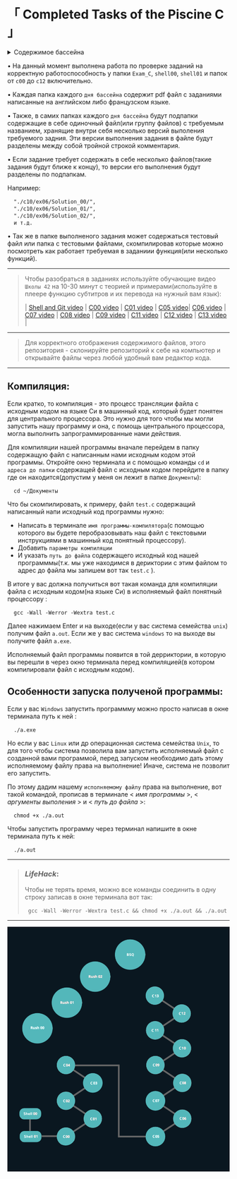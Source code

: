 # 「 Completed Tasks of the Piscine C 」


<details>
<summary> Содержимое бассейна </summary>

- Shell00 - Командная строка Unix 
- Shell01 - Командная строка Unix
- C00 - Первый день по языку C 
    * ex00 = ft_putchar.c  
    * ex01 = ft_print_alphabet.c  
    * ex02 = ft_print_reverse_alphabet.c  
    * ex03 = ft_print_numbers.c  
    * ex04 = ft_is_negative.c  
    * ex05 = ft_print_comb.c  
    * ex06 = ft_print_comb2.c  
    * ex07 = ft_putnbr.c   
    * ex08 = ft_print_combn.c
- C01 - Второй день по языку C 
    * ex00 = ft_ft.c  
    * ex01 = ft_ultimate_ft.c  
    * ex02 = ft_swap.c  
    * ex03 = ft_div_mod.c  
    * ex04 = ft_ultimate_div_mod.c  
    * ex05 = ft_putstr.c  
    * ex06 = ft_strlen.c  
    * ex07 = ft_rev_int_tab.c  
    * ex08 = ft_sort_int_tab.c  
- C02 - Третий день по языку C  
    * ex00 = ft_strcpy.c  
    * ex01 = ft_strncpy.c  
    * ex02 = ft_str_is_alpha.c  
    * ex03 = ft_str_is_numeric.c  
    * ex04 = ft_str_is_lowercase.c  
    * ex05 = ft_str_is_uppercase.c  
    * ex06 = ft_str_is_printable.c  
    * ex07 = ft_strupcase.c  
    * ex08 = ft_strlowcase.c  
    * ex09 = ft_strcapitalize.c  
    * ex10 = ft_strlcpy.c  
    * ex11 = ft_putstr_non_printable.c  
    * ex12 = ft_print_memory.c   
- C03 - Четвертый день по языку C
    * ex00 = ft_strcmp.c  
    * ex01 = ft_strncmp.c
    * ex02 = ft_strcat.c  
    * ex03 = ft_strncat.c  
    * ex04 = ft_strstr.c  
    * ex05 = ft_strlcat.c  
- C04 - Пятый день по языку C
    * ex00 = ft_strlen.c  
    * ex01 = ft_putstr.c  
    * ex02 = ft_putnbr.c  
    * ex03 = ft_atoi.c  
    * ex04 = ft_putnbr_base.c  
    * ex05 = ft_atoi_base.c  
- C05 - Шестой день по языку C 
    * ex00 = ft_iterative_factorial.c  
    * ex01 = ft_recursive_factorial.c  
    * ex02 = ft_iterative_power.c  
    * ex03 = ft_recursive_power.c  
    * ex04 = ft_fibonacci.c  
    * ex05 = ft_sqrt.c  
    * ex06 = ft_is_prime.c  
    * ex07 = ft_find_next_prime.c  
    * ex08 = ft_ten_queens_puzzle.c  
- C06 - Седьмой день по языку C 
    * ex00 = ft_print_program_name.c  
    * ex01 = ft_print_params.c  
    * ex02 = ft_rev_params.c  
    * ex03 = ft_sort_params.c  
- C07 - Восьмой день по языку C 
    * ex00 = ft_strdup.c  
    * ex01 = ft_range.c  
    * ex02 = ft_ultimate_range.c  
    * ex03 = ft_strjoin.c  
    * ex04 = ft_convert_base.c  
    * ex05 = ft_split.c  
- C08 - Девятый день по языку C 
    * ex00 = ft.h  
    * ex01 = ft_boolean.h  
    * ex02 = ft_abs.h  
    * ex03 = ft_poin.h  
    * ex04 = ft_strs_to_tab.h | ft_strs_to_tab.c  
    * ex05 = ft_show_tab.h | ft_show_tab.c  
- C09 - Десятый день по языку C
    * ex00 = libft_creator.sh | ft_putchar.c | ft_swap.c | ft_putstr.c | ft_strlen.c | ft_strcmp.c
    * ex01 = Makefile
    * ex02 = ft_split.c
- C10 - Одинадцатый день по языку C
    * ex00 = ft_display_file
    * ex01 = ft_cat
    * ex02 = ft_tail
    * ex03 = ft_hexdump
- C11 - Двенадцатый день по языку C
    * ex00 = ft_foreach.c  
    * ex01 = ft_map.c  
    * ex02 = ft_any.c
    * ex03 = ft_count_if.c
    * ex04 = ft_is_sort.c  
    * ex05 = do-op
    * ex06 = ft_sort_string_tab.c
    * ex07 = ft_advanced_sort_string_tab.c
- C12 - Тринадцатый день по языку C 
    * ex00 = ft_create_elem.c | ft_list.h
    * ex01 = ft_list_push_front.c | ft_list.h
    * ex02 = ft_list_size.c | ft_list.h
    * ex03 = ft_list_last.c | ft_list.h
    * ex04 = ft_list_push_back.c | ft_list.h
    * ex05 = ft_list_push_strs.c | ft_list.h
    * ex06 = ft_list_clear.c | ft_list.h
    * ex07 = ft_list_at.c | ft_list.h
    * ex08 = ft_list_reverse.c
    * ex09 = ft_list_foreach.c | ft_list.h
    * ex10 = ft_list_foreach_if.c | ft_list.h
    * ex11 = ft_list_find.c | ft_list.h
    * ex12 = ft_list_remove_if.c | ft_list.h
    * ex13 = ft_list_merge.c | ft_list.h
    * ex14 = ft_list_sort.c | ft_list.h
    * ex15 = ft_list_reverse_fun.c | ft_list.h
    * ex16 = ft_sorted_list_insert.c | ft_list.h
    * ex17 = ft_sorted_list_merge.c | ft_list.h
- C13 - Четырнадцатый день по языку C
    * ex00 = btree_create_node.c | ft_btree.h
    * ex01 = btree_apply_prefix.c | ft_btree.h 
    * ex02 = btree_apply_infix.c | ft_btree.h
    * ex03 = btree_apply_suffix.c | ft_btree.h
    * ex04 = btree_insert_data.c | ft_btree.h
    * ex05 = btree_search_item.c | ft_btree.h
    * ex06 = btree_level_count.c | ft_btree.h
    * ex07 = btree_apply_by_level.c | ft_btree.h
 • Этот репозиторий содержит множество версий выполненных и закомментированных задач на каждый день самого первого бассейна по Си. 

  
#### Совместная групповая работа
  
- Rush00 - Написать программу отображения индивидуальных сеток с различными размерами.
- Rush01 - Написать программу решающую логическую головоломку `Небоскребы`, также известную как `Башни`(skyscapers).
- Rush02
- BSQ - Написать программу, которая находит самый большой квадрат на данной карте и отображает его.

</details>


 • На данный момент выполнена работа по проверке заданий на корректную работоспособность у папки `Exam_C`, `shell00`, `shell01` и папок от `с00` до `с12` включительно.


 • Каждая папка каждого `дня бассейна` содержит pdf файл с заданиями написанные на английском либо французском языке. 


 • Также, в самих папках каждого `дня бассейна` будут подпапки содержащие в себе одиночный файл(или группу файлов) с требуемым названием, хранящие внутри себя несколько версий выполения требуемого задния. Эти версии выполнения задания в файле будут разделены между собой тройной строкой комментария. 


 • Если задание требует содержать в себе несколько файлов(такие задания будут ближе к концу), то версии его выполнения будут разделены по подпапкам.
 
 Например: 
 
      "./с10/ex06/Solution_00/",
      "./с10/ex06/Solution_01/",
      "./с10/ex06/Solution_02/",
      и т.д.


 • Так же в папке выполненого задания может содержаться тестовый файл или папка с тестовыми файлами, скомпилировав которые можно посмотреть как работает требуемая в заданиии функция(или несколько функций).

------------------------------------------------------------------------------------

>  Чтобы разобраться в заданиях используйте обучающие видео `Школы 42` на 10-30 минут с теорией и примерами(используйте в плеере функцию субтитров и их перевода на нужный вам язык):
>
> | [Shell and Git video](https://www.youtube.com/playlist?list=PLVQYiy6xNUxxhvwi0PGmXb5isUdVwmsg8) | [C00 video](https://www.youtube.com/playlist?list=PLVQYiy6xNUxz5wbzZn4tfUhF4djgzscB-) | [C01 video](https://www.youtube.com/playlist?list=PLVQYiy6xNUxytsXWxZx6odBJMbRktIHTs) | [C05 video](https://www.youtube.com/playlist?list=PLVQYiy6xNUxxZbeH9b0VC-nC6QsJRw5Ah)| [C06 video](https://www.youtube.com/playlist?list=PLVQYiy6xNUxxDlCkkCX262SI90TsllYUW) | [C07 video](https://www.youtube.com/playlist?list=PLVQYiy6xNUxzNYF00nlmx624twFlamqLt) | [C08 video](https://www.youtube.com/playlist?list=PLVQYiy6xNUxxMI_GiGGb2hxMcd3IwNYRy) | [C09 video](https://www.youtube.com/playlist?list=PLVQYiy6xNUxw6n6q_i8wek6U7t7CeAXhU) | [C11 video](https://www.youtube.com/playlist?list=PLVQYiy6xNUxx8sKygTdqtOPytqN7sb0Vz) | [C12 video](https://www.youtube.com/playlist?list=PLVQYiy6xNUxwmUOmyYSaI6gD1UyfF9MSj) | [C13 video](https://www.youtube.com/playlist?list=PLVQYiy6xNUxzusAgMiybYwkLvuMFbVat9) |

------------------------------------------------------------------------------------

>  Для корректного отображения содержимого файлов, этого репозитория - склонируйте репозиторий к себе на компьютер и открывайте файлы через любой удобный вам редактор кода.

------------------------------------------------------------------------------------

## Компиляция:

Если кратко, то компиляция - это процесс трансляции файла с исходным кодом на языке Си в машинный код, который будет понятен для центрального процессора. Это нужно для того чтобы мы могли запустить нашу программу и она, с помощь центрального процессора, могла выполнить запрограммированные нами действия.

Для компиляции нашей программы вначале перейдем в папку содержащую файл с написанным нами исходным кодом этой программы. Откройте окно терминала и с помощью команды `cd` и `адреса до папки` содержащей файл с исходным кодом перейдите в папку где он находится(допустим у меня он лежит в папке `Документы`): 

      cd ~/Документы


Что бы скомпилировать, к примеру, файл `test.c` содержащий написанный напи исходный код программы нужно:
 * Написать в терминале `имя программы-компилятора`(с помощью которого вы будете перобразовывать наш файл с текстовыми инструкциями в машинный код понятный процессору).
 * Добавить `параметры компиляции` 
 * И указать `путь до файла` содержащего исходный код нашей программмы(т.к. мы уже находимся в дериктории с этим файлом то адрес до файла мы запишем вот так `test.c` ). 


В итоге у вас должна получиться вот такая команда для компиляции файла с исходным кодом(на языке Cи) в исполняемый файл понятный процессору : 

      gcc -Wall -Werror -Wextra test.c 


Далее нажимаем Enter и на выходе(если у вас система семейства `unix`) получим файл `a.out`. Если же у вас система `windows` то на выходе вы получите файл `a.exe`. 

Исполняемый файл программы появится в той дерриктории, в которую вы перешли в через окно терминала перед компиляцией(в котором компилировали файл с исходным кодом).



## Особенности запуска полученой программы:

Если у вас `Windows` запустить программму можно просто написав в окне терминала путь к ней :

      ./a.exe

Но если у вас `Linux` или др операционная система семейства `Unix`, то для того чтобы система позволила вам запустить исполняемый файл с созданной вами программой, перед запуском необходимо дать этому исполняемому файлу права на выполнение! Иначе, система не позволит его запустить. 

По этому дадим нашему `исполняемому файлу` права на выполнение, вот такой командой, прописав в терминале < *имя программы* >, < *аргументы выполения* > и < *путь до файла* >: 

      chmod +x ./a.out

 Чтобы запустить программу через терминал напишите в окне терминала путь к ней: 

      ./a.out


---
> ### *LifeHack*:
> 
> Чтобы не терять время, можно все команды соединить в одну строку записав в окне терминала вот так:
> 
>      gcc -Wall -Werror -Wextra test.c && chmod +x ./a.out && ./a.out
---

<p align=center ><img src='./map_of_the_Piscine_C.png'></p>

